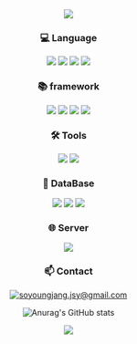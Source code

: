
<div align="center">

<img src="https://capsule-render.vercel.app/api?type=waving&color=BDBDC8&height=150&section=header" />

  
### 💻 Language
<img src="https://img.shields.io/badge/Java-000000?style=for-the-badge&logo=OpenJDK&logoColor=white"/> <img src="https://img.shields.io/badge/JavaScript-F7DF1E?style=for-the-badge&logo=JavaScript&logoColor=white"/> <img src="https://img.shields.io/badge/HTML5-E34F26?style=for-the-badge&logo=HTML5&logoColor=white"/> <img src="https://img.shields.io/badge/CSS3-1572B6?style=for-the-badge&logo=CSS3&logoColor=white"/>


### 📚 framework
<img src="https://img.shields.io/badge/SpringBoot-6DB33F?style=for-the-badge&logo=SpringBoot&logoColor=white"/> <img src="https://img.shields.io/badge/MyBatis-7E3A3A?style=for-the-badge&logo=MyBatis&logoColor=white"/> <img src="https://img.shields.io/badge/React.js-61DAFB?style=for-the-badge&logo=React&logoColor=white"/> <img src="https://img.shields.io/badge/Thymeleaf-005F0F?style=for-the-badge&logo=Thymeleaf&logoColor=white"/>


### 🛠 Tools
<img src="https://img.shields.io/badge/Intellij IDEA-000000?style=for-the-badge&logo=IntelliJIDEA&logoColor=white"/> <img src="https://img.shields.io/badge/Visual Studio Code-007ACC?style=for-the-badge&logo=VisualStudioCode&logoColor=white"/>


### 📄 DataBase
<img src="https://img.shields.io/badge/PostgreSQL-4169E1?style=for-the-badge&logo=PostgreSQL&logoColor=white"/> <img src="https://img.shields.io/badge/MySQL-4479A1?style=for-the-badge&logo=MySQL&logoColor=white"/> <img src="https://img.shields.io/badge/Oracle-F80000?style=for-the-badge&logo=Oracle&logoColor=white"/>


### 🌐 Server
<img src="https://img.shields.io/badge/Apache Tomcat-F8DC75?style=for-the-badge&logo=ApacheTomcat&logoColor=white"/>


### 📫 Contact
<a href="mailto:soyoungjang.jsy@gmail.com" target="_blank"><img src="https://img.shields.io/badge/gmail-EA4335?style=flat-square&logo=gmail&logoColor=white" alt="soyoungjang.jsy@gmail.com"/></a>

![Anurag's GitHub stats](https://github-readme-stats.vercel.app/api?username=soyoungjangme&hide=contribs,prs&show_icons=true&theme=greywhite)





<img src="https://capsule-render.vercel.app/api?type=waving&color=BDBDC8&height=150&section=footer" />


</div>

<!--
**soyoungjangme/soyoungjangme** is a ✨ _special_ ✨ repository because its `README.md` (this file) appears on your GitHub profile.

Here are some ideas to get you started:

- 🔭 I’m currently working on ...
- 🌱 I’m currently learning ...
- 👯 I’m looking to collaborate on ...
- 🤔 I’m looking for help with ...
- 💬 Ask me about ...
- 📫 How to reach me: ...
- 😄 Pronouns: ...
- ⚡ Fun fact: ...
-->
